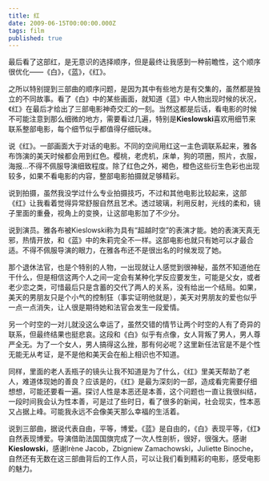 ```yaml
---
title: 红
date: 2009-06-15T00:00:00.000Z
tags: film
published: true
---
```



最后看了这部红，是无意识的选择顺序，但是最终让我感到一种前瞻性，这个顺序很优化——《白》，《蓝》，《红》。

之所以特别提到三部曲的顺序问题，是因为其中有些地方是有交集的，虽然都是独立的不同故事。看了《白》中的某些画面，就知道《蓝》中人物出现时候的状况，《红》在最后才给出了三部电影神奇交汇的一刻。当然这都是后话，看电影的时候不可能注意到那么细微的地方，需要看过几遍，特别是**Kieslowski**喜欢用细节来联系整部电影，每个细节似乎都值得仔细玩味。


<!-- more -->

说《红》。一部画面大于对话的电影。不同的空间用红这一主色调联系起来，雅各布饰演的美天时候都会用到红色。樱桃，老虎机，床单，狗的项圈，照片，衣服，海报...不得不佩服导演细致程度。除了红色之外，褐色，橙色这些衍生色彩也出现较多，如果不看电影的内容，整部电影拍摄就足够精彩。

说到拍摄，虽然我没学过什么专业拍摄技巧，不过和其他电影比较起来，这部《红》让我看着觉得异常舒服自然且艺术。透过玻璃，利用反射，光线的柔和，镜子里面的重叠，视角上的变换，让这部电影加了不少分。

说到演员。雅各布被Kieslowski称为具有“超越时空”的表演才能。她的表演天真无邪，热情开放，和《蓝》中的朱莉完全不一样。这部电影也就只有她可以才最合适。不得不佩服导演的眼力，在雅各布还不是很出名的时候发现了她。

那个退休法官，也是个特别的人物，一出现就让人感觉到很神秘，虽然不知道他在干什么，但是相信这两个人之间一定会有某种化学反应要发生，可能是父女，或者老少恋之类，可惜最后只是含蓄的交代了两人的关系，没有给出一个结局。如果，美天的男朋友只是个小气的控制狂（事实证明他就是），美天对男朋友的爱也似乎一点一点消失，让人很是期待她和法官会发生一段爱情。

另一个时空的一对儿就没这么幸运了，虽然交错的情节让两个时空的人有了奇异的联系，但最终结果也挺悲哀。这段和《白》似乎有点像，女人背叛了男人，男人尊严全无。为了一个女人，男人搞得这么挫，那有何必呢？这里新任法官是不是个性无能无从考证，是不是他和美天会在船上相识也不知道。

同样，里面的老人丢瓶子的镜头让我不知道是为了什么，《红》里美天帮助了老人，难道体现她的善良？应该是的，《红》是最为深刻的一部，造成看完需要仔细想想，可能还要看一遍。探讨人性是本恶还是本善，这个问题也一直让我很纠结，一段时间我会认为性本善，可是过了些时日，看了很多的新闻，社会现实，性本恶又占据上峰。可能我永远不会像美天那么幸福的生活着。

说到三部曲，据说代表自由，平等，博爱。《蓝》是自由的，《白》表现平等，《红》自然表现博爱。导演借助法国国旗完成了一次人性剖析，很好，很强大。感谢**Kieslowski**，感谢Irène Jacob，Zbigniew Zamachowski，Juliette Binoche，自然还有无数在这三部曲背后的工作人员，可以让我们看到精彩的电影，感受电影的魅力。
